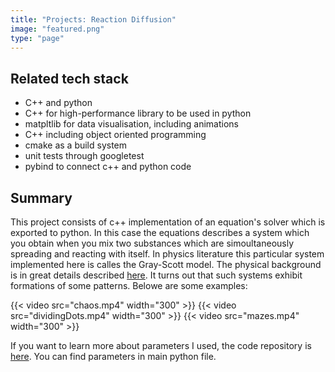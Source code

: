 ```yaml
---
title: "Projects: Reaction Diffusion"
image: "featured.png"
type: "page"
---
```

## Related tech stack
- C++ and python 
- C++ for high-performance library to be used in python
- matpltlib for data visualisation, including animations
- C++ including object oriented programming 
- cmake as a build system
- unit tests through googletest
- pybind to connect c++ and python code

## Summary 
This project consists of c++ implementation of an equation's solver which is exported to python. In this 
case the equations 
describes a system which you obtain when you mix two substances which are simoultaneously 
spreading and reacting with itself. In physics literature this particular system implemented here
is calles the Gray-Scott model. The physical background is in great details described 
[here](https://itp.uni-frankfurt.de/~gros/StudentProjects/Projects_2020/projekt_schulz_kaefer/).
It turns out that such systems exhibit formations of some patterns. Belowe are some examples:

{{< video src="chaos.mp4" width="300" >}}
{{< video src="dividingDots.mp4" width="300" >}}
{{< video src="mazes.mp4" width="300" >}}

If you want to learn more about parameters I used, the code repository is
[here](https://github.com/dsuwala/reactionDifussion/tree/main). You can find parameters 
in main python file.